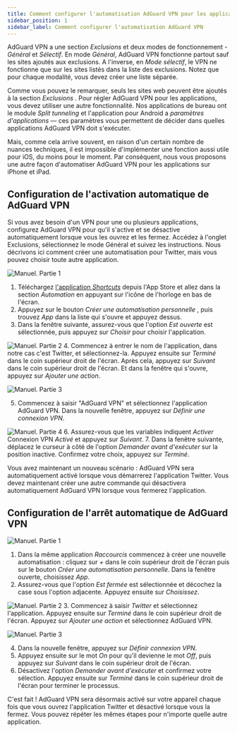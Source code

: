 ```yaml
---
title: Comment configurer l'automatisation AdGuard VPN pour les applications iPhone et iPad
sidebar_position: 1
sidebar_label: Comment configurer l'automatisation AdGuard VPN
---
```


AdGuard VPN a une section *Exclusions* et deux modes de fonctionnement - *Général* et *Sélectif*. En mode *Général*, AdGuard VPN fonctionne partout sauf les sites ajoutés aux exclusions. A l'inverse, en *Mode sélectif*, le VPN ne fonctionne que sur les sites listés dans la liste des exclusions. Notez que pour chaque modalité, vous devez créer une liste séparée.

Comme vous pouvez le remarquer, seuls les sites web peuvent être ajoutés à la section *Exclusions* . Pour régler AdGuard VPN pour les applications, vous devez utiliser une autre fonctionnalité. Nos applications de bureau ont le module *Split tunneling* et l'application pour Android a *paramètres d'applications* — ces paramètres vous permettent de décider dans quelles applications AdGuard VPN doit s'exécuter.

Mais, comme cela arrive souvent, en raison d'un certain nombre de nuances techniques, il est impossible d'implémenter une fonction aussi utile pour iOS, du moins pour le moment. Par conséquent, nous vous proposons une autre façon d'automatiser AdGuard VPN pour les applications sur iPhone et iPad.

## Configuration de l'activation automatique de AdGuard VPN

Si vous avez besoin d'un VPN pour une ou plusieurs applications, configurez AdGuard VPN pour qu'il s'active et se désactive automatiquement lorsque vous les ouvrez et les fermez. Accédez à l'onglet Exclusions, sélectionnez le mode Général et suivez les instructions. Nous décrivons ici comment créer une automatisation pour Twitter, mais vous pouvez choisir toute autre application.

![Manuel. Partie 1](https://cdn.adguard.com/public/Adguard/Blog/VPNauto/vpn_on1_en.jpg)
1. Téléchargez [l'application *Shortcuts*](https://apps.apple.com/us/app/shortcuts/id915249334) depuis l'App Store et allez dans la section *Automation* en appuyant sur l'icône de l'horloge en bas de l'écran.
2. Appuyez sur le bouton *Créer une automatisation personnelle* , puis trouvez *App* dans la liste qui s'ouvre et appuyez dessus.
3. Dans la fenêtre suivante, assurez-vous que l'option *Est ouverte* est sélectionnée, puis appuyez sur *Choisir* pour choisir l'application.

![Manuel. Partie 2](https://cdn.adguard.com/public/Adguard/Blog/VPNauto/vpn_on2_en.jpg)
4. Commencez à entrer le nom de l'application, dans notre cas c'est Twitter, et sélectionnez-la. Appuyez ensuite sur *Terminé* dans le coin supérieur droit de l'écran. Après cela, appuyez sur *Suivant* dans le coin supérieur droit de l'écran. Et dans la fenêtre qui s'ouvre, appuyez sur *Ajouter une action*.

![Manuel. Partie 3](https://cdn.adguard.com/public/Adguard/Blog/VPNauto/vpn_on3_en.jpg)

5. Commencez à saisir "AdGuard VPN" et sélectionnez l'application AdGuard VPN. Dans la nouvelle fenêtre, appuyez sur *Définir une connexion VPN*.

![Manuel. Partie 4](https://cdn.adguard.com/public/Adguard/Blog/VPNauto/vpn_on4_en.jpg)
6. Assurez-vous que les variables indiquent *Activer* Connexion VPN *Activé* et appuyez sur *Suivant*.
7. Dans la fenêtre suivante, déplacez le curseur à côté de l'option *Demander avant d'exécuter* sur la position inactive. Confirmez votre choix, appuyez sur *Terminé*.

Vous avez maintenant un nouveau scénario : AdGuard VPN sera automatiquement activé lorsque vous démarrerez l'application Twitter. Vous devez maintenant créer une autre commande qui désactivera automatiquement AdGuard VPN lorsque vous fermerez l'application.

## Configuration de l'arrêt automatique de AdGuard VPN

![Manuel. Partie 1](https://cdn.adguard.com/public/Adguard/Blog/VPNauto/vpn_off1_en.jpg)
1. Dans la même application *Raccourcis* commencez à créer une nouvelle automatisation : cliquez sur *+* dans le coin supérieur droit de l'écran puis sur le bouton *Créer une automatisation personnelle*. Dans la fenêtre ouverte, choisissez *App*.
2. Assurez-vous que l'option *Est fermée* est sélectionnée et décochez la case sous l'option adjacente. Appuyez ensuite sur *Choisissez*.

![Manuel. Partie 2](https://cdn.adguard.com/public/Adguard/Blog/VPNauto/vpn_off2_en.jpg)
3. Commencez à saisir *Twitter* et sélectionnez l'application. Appuyez ensuite sur *Terminé* dans le coin supérieur droit de l'écran. Appuyez sur *Ajouter une action* et sélectionnez AdGuard VPN.

![Manuel. Partie 3](https://cdn.adguard.com/public/Adguard/Blog/VPNauto/vpn_off3_en.jpg)

4. Dans la nouvelle fenêtre, appuyez sur *Définir connexion VPN*.
5. Appuyez ensuite sur le mot *On* pour qu'il devienne le mot *Off*, puis appuyez sur *Suivant* dans le coin supérieur droit de l'écran.
6. Désactivez l'option *Demander avant d'exécuter* et confirmez votre sélection. Appuyez ensuite sur *Terminé* dans le coin supérieur droit de l'écran pour terminer le processus.

C'est fait ! AdGuard VPN sera désormais activé sur votre appareil chaque fois que vous ouvrez l'application Twitter et désactivé lorsque vous la fermez. Vous pouvez répéter les mêmes étapes pour n'importe quelle autre application. 